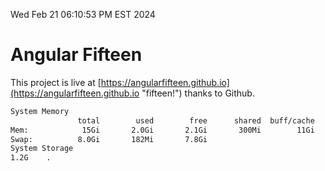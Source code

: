 Wed Feb 21 06:10:53 PM EST 2024

# Angular Fifteen


This project is live at [https://angularfifteen.github.io](https://angularfifteen.github.io "fifteen!") thanks to Github.

```bash
System Memory
               total        used        free      shared  buff/cache   available
Mem:            15Gi       2.0Gi       2.1Gi       300Mi        11Gi        13Gi
Swap:          8.0Gi       182Mi       7.8Gi
System Storage
1.2G	.
